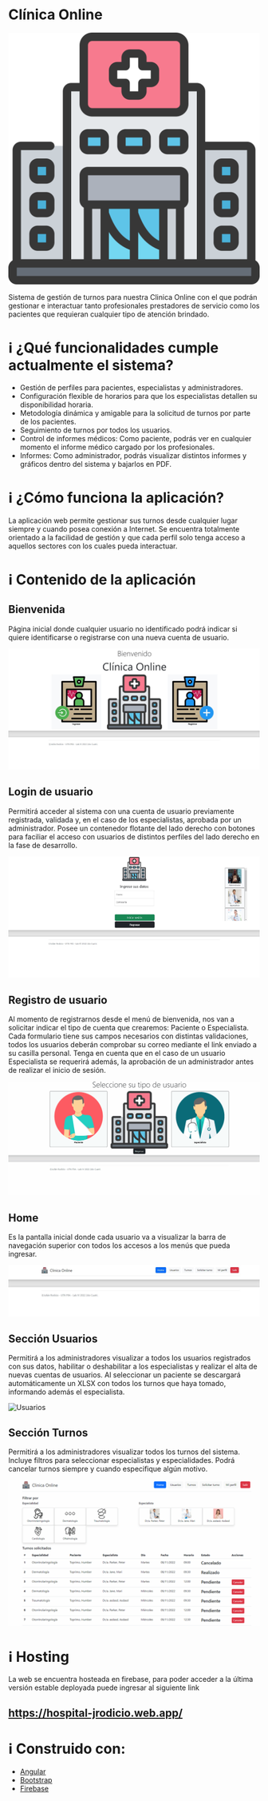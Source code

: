 # Clínica Online
<p align="center">
  <img src="https://github.com/Jrodicio/hospital-tp2-lab4-2022/blob/main/src/assets/images/logo.png" alt="Logo"/>
</p>
Sistema de gestión de turnos para nuestra Clinica Online con el que podrán gestionar e interactuar tanto profesionales prestadores de servicio como los pacientes que requieran cualquier tipo de atención brindado.


# :information_source: ¿Qué funcionalidades cumple actualmente el sistema?
- Gestión de perfiles para pacientes, especialistas y administradores.
- Configuración flexible de horarios para que los especialistas detallen su disponibilidad horaria.
- Metodología dinámica y amigable para la solicitud de turnos por parte de los pacientes.
- Seguimiento de turnos por todos los usuarios.
- Control de informes médicos: Como paciente, podrás ver en cualquier momento el informe médico cargado por los profesionales.
- Informes: Como administrador, podrás visualizar distintos informes y gráficos dentro del sistema y bajarlos en PDF.


# :information_source: ¿Cómo funciona la aplicación?

La aplicación web permite gestionar sus turnos desde cualquier lugar siempre y cuando posea conexión a Internet.
Se encuentra totalmente orientado a la facilidad de gestión y que cada perfil solo tenga acceso a aquellos sectores con los cuales pueda interactuar.

# :information_source: Contenido de la aplicación

## Bienvenida

Página inicial donde cualquier usuario no identificado podrá indicar si quiere identificarse o registrarse con una nueva cuenta de usuario.

![Bienvenida](src/assets/readme/bienvenida.JPG "Página de bienvenida")

## Login de usuario

Permitirá acceder al sistema con una cuenta de usuario previamente registrada, validada y, en el caso de los especialistas, aprobada por un administrador.
Posee un contenedor flotante del lado derecho con botones para faciliar el acceso con usuarios de distintos perfiles del lado derecho en la fase de desarrollo.

![Login](src/assets/readme/login.JPG "Formulario de login")

## Registro de usuario

Al momento de registrarnos desde el menú de bienvenida, nos van a solicitar indicar el tipo de cuenta que crearemos: Paciente o Especialista.
Cada formulario tiene sus campos necesarios con distintas validaciones, todos los usuarios deberán comprobar su correo mediante el link enviado a su casilla personal. Tenga en cuenta que en el caso de un usuario Especialista se requerirá además, la aprobación de un administrador antes de realizar el inicio de sesión.

![Registro](src/assets/readme/registro.gif "Formulario de registro")

## Home

Es la pantalla inicial donde cada usuario va a visualizar la barra de navegación superior con todos los accesos a los menús que pueda ingresar.

![Home](src/assets/readme/home.JPG "Page home")

## Sección Usuarios

Permitirá a los administradores visualizar a todos los usuarios registrados con sus datos, habilitar o deshabilitar a los especialistas y realizar el alta de nuevas cuentas de usuarios.
Al seleccionar un paciente se descargará automáticamente un XLSX con todos los turnos que haya tomado, informando además el especialista.

![Usuarios](src/assets/readme/usuarios.gif "Sección´Usuarios")

## Sección Turnos

Permitirá a los administradores visualizar todos los turnos del sistema. Incluye filtros para seleccionar especialistas y especialidades. Podrá cancelar turnos siempre y cuando especifique algún motivo.

![Turnos](src/assets/readme/turnos.gif "Sección Turnos")

# :information_source: Hosting

La web se encuentra hosteada en firebase, para poder acceder a la última versión estable deployada puede ingresar al siguiente link

## https://hospital-jrodicio.web.app/

# :information_source: Construido con:
* [Angular](https://angular.io/)
* [Bootstrap](https://getbootstrap.com/)
* [Firebase](https://firebase.google.com/)
